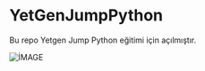 # YetGenJumpPython
Bu repo Yetgen Jump Python eğitimi için açılmıştır.


![İMAGE](https://yetkingencler.com/wp-content/uploads/2022/06/2-e1655718809102.png)

